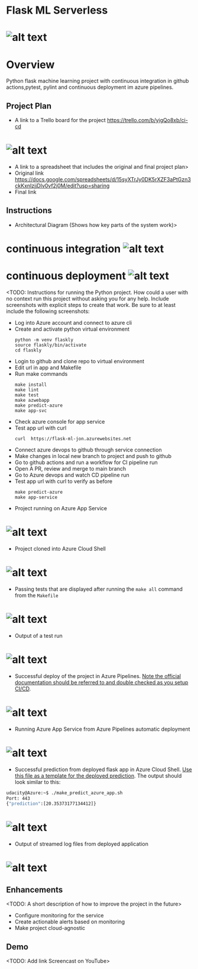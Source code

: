 # Flask ML Serverless
# ![alt text](https://github.com/dorateq/flask-ml-serverless/blob/main/gh-actions.png)

# Overview

Python flask machine learning project with continuous integration in github actions,pytest, pylint and continuous deployment im azure pipelines.

## Project Plan


* A link to a Trello board for the project https://trello.com/b/yjgQo8xb/ci-cd
# ![alt text](https://github.com/dorateq/flask-ml-serverless/blob/main/trello.png)

* A link to a spreadsheet that includes the original and final project plan>
* Original link https://docs.google.com/spreadsheets/d/15syXTrJy0DK5rXZF3aPtGzn3ckKxnIzjjDlv0vf2j0M/edit?usp=sharing
* Final link 

## Instructions
  
* Architectural Diagram (Shows how key parts of the system work)>
# continuous integration ![alt text](https://github.com/dorateq/flask-ml-serverless/blob/main/ci.png)
# continuous deployment ![alt text](https://github.com/dorateq/flask-ml-serverless/blob/main/architecture.png)


<TODO:  Instructions for running the Python project.  How could a user with no context run this project without asking you for any help.  Include screenshots with explicit steps to create that work. Be sure to at least include the following screenshots:


- Log into Azure account and connect to azure cli ``` ```
- Create and activate python virtual environment 
    ```
    python -m venv flaskly
    source flaskly/bin/activate
    cd flaskly
    ```
- Login to github and clone repo to virtual environment ``` ```
- Edit url in app and Makefile
- Run make commands  
    ```
    make install
    make lint
    make test
    make azwebapp 
    make predict-azure
    make app-svc 
    ```
- Check azure console for app service 
- Test app url with curl
    ``` 
    curl  https://flask-ml-jon.azurewebsites.net
    ```
- Connect azure devops to github through service connection  
- Make changes in local new branch to project and push to github
- Go to github actions and run a workflow for CI pipeline run 
- Open A PR, review and merge to main branch
- Go to Azure devops and watch CD pipeline run 
- Test app url with curl to verify as before 
    ```
    make predict-azure
    make app-service
    ```

* Project running on Azure App Service
# ![alt text](https://github.com/dorateq/flask-ml-serverless/blob/main/appazure.png)

* Project cloned into Azure Cloud Shell
# ![alt text](https://github.com/dorateq/flask-ml-serverless/blob/main/azure-cli.png)

* Passing tests that are displayed after running the `make all` command from the `Makefile`
# ![alt text](https://github.com/dorateq/flask-ml-serverless/blob/main/make-all.png)

* Output of a test run
# ![alt text](https://github.com/dorateq/flask-ml-serverless/blob/main/make-all.png)

* Successful deploy of the project in Azure Pipelines.  [Note the official documentation should be referred to and double checked as you setup CI/CD](https://docs.microsoft.com/en-us/azure/devops/pipelines/ecosystems/python-webapp?view=azure-devops).
# ![alt text](https://github.com/dorateq/flask-ml-serverless/blob/main/azurepipeline-run.png)

* Running Azure App Service from Azure Pipelines automatic deployment
# ![alt text](https://github.com/dorateq/flask-ml-serverless/blob/main/azuredeployment.png)


* Successful prediction from deployed flask app in Azure Cloud Shell.  [Use this file as a template for the deployed prediction](https://github.com/udacity/nd082-Azure-Cloud-DevOps-Starter-Code/blob/master/C2-AgileDevelopmentwithAzure/project/starter_files/flask-sklearn/make_predict_azure_app.sh).
The output should look similar to this:


```bash
udacity@Azure:~$ ./make_predict_azure_app.sh
Port: 443
{"prediction":[20.35373177134412]}
```
# ![alt text](https://github.com/dorateq/flask-ml-serverless/blob/main/make-predict.png)


* Output of streamed log files from deployed application
# ![alt text](https://github.com/dorateq/flask-ml-serverless/blob/main/app-svc.png)


## Enhancements

<TODO: A short description of how to improve the project in the future>
- Configure monitoring for the service 
- Create actionable alerts based on monitoring 
- Make project cloud-agnostic 

## Demo 

<TODO: Add link Screencast on YouTube>


